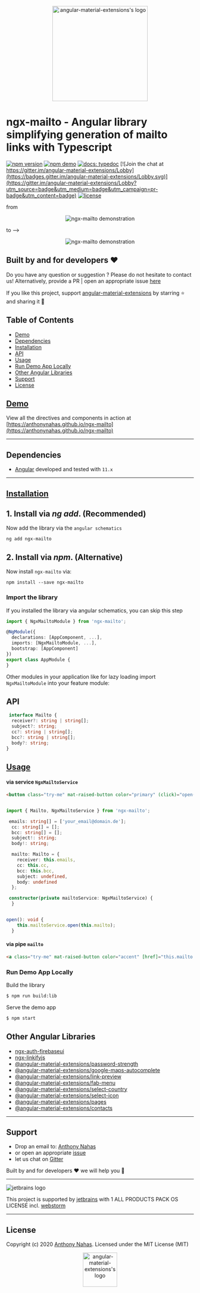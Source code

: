 <p align="center">
  <img alt="angular-material-extensions's logo"
   height="256px" width="256px" style="text-align: center;" 
   src="https://cdn.jsdelivr.net/gh/anthonynahas/ngx-mailto@master/assets/angular-material-extensions-logo.svg">
</p>

# ngx-mailto - Angular library simplifying generation of mailto links with Typescript

[![npm version](https://badge.fury.io/js/%40angular-material-extensions%2Fngx-mailto.svg)](https://badge.fury.io/js/%40angular-material-extensions%2Fngx-mailto)
[![npm demo](https://img.shields.io/badge/demo-online-ed1c46.svg)](https://anthonynahas.github.io/ngx-mailto)
[![docs: typedoc](https://img.shields.io/badge/docs-typedoc-4D0080.svg)](https://anthonynahas.github.io/ngx-mailto/doc/index.html)
[![Join the chat at https://gitter.im/angular-material-extensions/Lobby](https://badges.gitter.im/angular-material-extensions/Lobby.svg)](https://gitter.im/angular-material-extensions/Lobby?utm_source=badge&utm_medium=badge&utm_campaign=pr-badge&utm_content=badge)
[![license](https://img.shields.io/github/license/angular-material-extensions/ngx-mailto.svg?style=flat-square)](https://github.com/angular-material-extensions/ngx-mailto/blob/master/LICENSE)

from 

<p align="center">
  <img alt="ngx-mailto demonstration" style="text-align: center;"
   src="https://raw.githubusercontent.com/anthonynahas/ngx-mailto/HEAD/assets/ex1.png">
</p>

to -->

<p align="center">
  <img alt="ngx-mailto demonstration" style="text-align: center;"
   src="https://raw.githubusercontent.com/anthonynahas/ngx-mailto/HEAD/assets/ex2.png">
</p>


## Built by and for developers :heart:
Do you have any question or suggestion ? Please do not hesitate to contact us!
Alternatively, provide a PR | open an appropriate issue [here](https://github.com/angular-material-extensions/ngx-mailto/issues)

If you like this project, support [angular-material-extensions](https://github.com/angular-material-extensions) 
by starring :star: and sharing it :loudspeaker:

## Table of Contents
- [Demo](#demo)
- [Dependencies](#dependencies)
- [Installation](#installation)
- [API](#api)
- [Usage](#usage)
- [Run Demo App Locally](#run-demo-app-locally)
- [Other Angular Libraries](#other-angular-libraries)
- [Support](#support)
- [License](#license)

<a name="demo"/>

## [Demo](https://anthonynahas.github.io/ngx-mailto)

View all the directives and components in action at [https://anthonynahas.github.io/ngx-mailto](https://anthonynahas.github.io/ngx-mailto)

---

<a name="dependencies"/>

## Dependencies
* [Angular](https://angular.io) developed and tested with `11.x`

---

<a name="installation"/>

##  [Installation](https://anthonynahas.github.io/ngx-mailto/getting-started)

## 1. Install via *ng add*. (Recommended)


Now add the library via the `angular schematics`
```shell
ng add ngx-mailto
```

## 2. Install via *npm*. (Alternative) 

Now install `ngx-mailto` via:
```shell
npm install --save ngx-mailto
```


### Import the library

If you installed the library via angular schematics, you can skip this step


```typescript
import { NgxMailtoModule } from 'ngx-mailto'; 

@NgModule({
  declarations: [AppComponent, ...],
  imports: [NgxMailtoModule, ...],  
  bootstrap: [AppComponent]
})
export class AppModule {
}
```

Other modules in your application like for lazy loading import ` NgxMailtoModule ` into your feature module:


<a name="api"/>

## API


```typescript
 interface Mailto {
  receiver?: string | string[];
  subject?: string;
  cc?: string | string[];
  bcc?: string | string[];
  body?: string;
}
```


<a name="usage"/>

## [Usage](https://anthonynahas.github.io/ngx-mailto)


#### via service `NgxMailtoService`


```html
<button class="try-me" mat-raised-button color="primary" (click)="open()">Try Me!</button>
```

```typescript

import { Mailto, NgxMailtoService } from 'ngx-mailto';

 emails: string[] = ['your_email@domain.de'];
  cc: string[] = [];
  bcc: string[] = [];
  subject!: string;
  body!: string;

  mailto: Mailto = {
    receiver: this.emails,
    cc: this.cc,
    bcc: this.bcc,
    subject: undefined,
    body: undefined
  };

 constructor(private mailtoService: NgxMailtoService) {
  }


open(): void {
    this.mailtoService.open(this.mailto);
  }

```


#### via pipe `mailto`

```html
<a class="try-me" mat-raised-button color="accent" [href]="this.mailto | mailto">Try me!</a>
```



<a name="run-demo-app-locally"/>

###  Run Demo App Locally

Build the library

```bash
$ npm run build:lib
```

Serve the demo app

```bash
$ npm start
```



## Other Angular Libraries
- [ngx-auth-firebaseui](https://github.com/AnthonyNahas/ngx-auth-firebaseui)
- [ngx-linkifyjs](https://github.com/AnthonyNahas/ngx-linkifyjs)
- [@angular-material-extensions/password-strength](https://github.com/angular-material-extensions/password-strength)
- [@angular-material-extensions/google-maps-autocomplete](https://github.com/angular-material-extensions/google-maps-autocomplete)
- [@angular-material-extensions/link-preview](https://github.com/angular-material-extensions/link-preview)
- [@angular-material-extensions/fab-menu](https://github.com/angular-material-extensions/fab-menu)
- [@angular-material-extensions/select-country](https://github.com/angular-material-extensions/select-country)
- [@angular-material-extensions/select-icon](https://github.com/angular-material-extensions/select-icon)
- [@angular-material-extensions/pages](https://github.com/angular-material-extensions/pages)
- [@angular-material-extensions/contacts](https://github.com/angular-material-extensions/contacts)
---

<a name="support"/>

## Support
+ Drop an email to: [Anthony Nahas](mailto:anthony.na@hotmail.de)
+ or open an appropriate [issue](https://github.com/angular-material-extensions/ngx-mailto/issues)
+ let us chat on [Gitter](https://gitter.im/angular-material-extensions/Lobby)
 
 Built by and for developers :heart: we will help you :punch:

---

![jetbrains logo](https://raw.githubusercontent.com/anthonynahas/ngx-mailto/HEAD/assets/jetbrains-variant-4_logos/jetbrains-variant-4.png)

This project is supported by [jetbrains](https://www.jetbrains.com/) with 1 ALL PRODUCTS PACK OS LICENSE incl. [webstorm](https://www.jetbrains.com/webstorm)

---

<a name="license"/>

## License

Copyright (c) 2020 [Anthony Nahas](https://github.com/AnthonyNahas). Licensed under the MIT License (MIT) <p align="center">
                                                                                                            <img alt="angular-material-extensions's logo"
                                                                                                             height="92px" width="92px" style="text-align: center;" 
                                                                                                             src="https://cdn.jsdelivr.net/gh/angular-material-extensions/ngx-mailto@master/assets/badge_made-in-germany.svg">
                                                                                                          </p>


